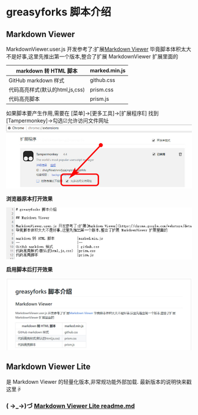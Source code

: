 # greasyforks 脚本介绍

## Markdown Viewer 

MarkdownViewer.user.js 开发参考了:扩展[Markdown Viewer](https://chrome.google.com/webstore/detail/markdown-viewer/ckkdlimhmcjmikdlpkmbgfkaikojcbjk)
毕竟脚本体积太大不是好事,这里先推出第一个版本,整合了扩展 MarkdownViewer 扩展里面的

markdown 转 HTML 脚本			 |marked.min.js 
--                               |--
GitHub markdown 样式 			 | github.css
代码高亮样式(默认的html,js,css)	 |prism.css
代码高亮脚本						 |prism.js
如果脚本要产生作用,需要在 [菜单]→[更多工具]→[扩展程序E] 找到 [Tampermonkey]→勾选☑允许访问文件网址
![](img/mdv.3.jpg)

**浏览器原本打开效果**

![浏览器原本打开效果](img/mdv.1.jpg)

**启用脚本后打开效果**

![启用脚本后打开效果](img/mdv.2.jpg)

## Markdown Viewer Lite

是 Markdown Viewer 的轻量化版本,非常规功能外部加载.
最新版本的说明快来戳这里☟

### (  →_→)づ  [Markdown Viewer Lite readme.md](/Markdown%20Viewer%20Lite/readme.md)